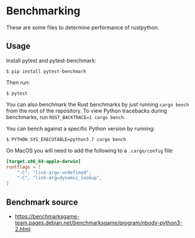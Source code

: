 # Benchmarking

These are some files to determine performance of rustpython.

## Usage

Install pytest and pytest-benchmark:

    $ pip install pytest-benchmark

Then run:

    $ pytest

You can also benchmark the Rust benchmarks by just running
`cargo bench` from the root of the repository. To view Python tracebacks during benchmarks,
run `RUST_BACKTRACE=1 cargo bench`.

You can bench against a specific Python version by running:

```shell
$ PYTHON_SYS_EXECUTABLE=python3.7 cargo bench
```

On MacOS you will need to
add the following to a `.cargo/config` file:

```toml
[target.x86_64-apple-darwin]
rustflags = [
    "-C", "link-arg=-undefined",
    "-C", "link-arg=dynamic_lookup",
]
```

## Benchmark source

- https://benchmarksgame-team.pages.debian.net/benchmarksgame/program/nbody-python3-2.html
